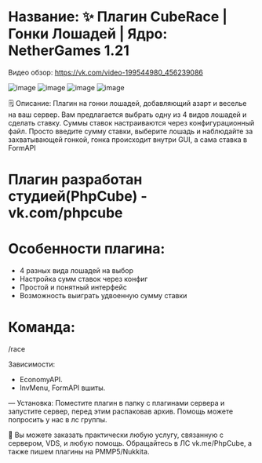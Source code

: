 # Название: ✨ Плагин CubeRace | Гонки Лошадей | Ядро: NetherGames 1.21

Видео обзор: https://vk.com/video-199544980_456239086

![image](https://github.com/user-attachments/assets/adb46ef8-e479-4fb7-b8ab-b8e4eec6b4b6)
![image](https://github.com/user-attachments/assets/f7489aca-5e9e-4227-b290-8b8b32d6e62b)
![image](https://github.com/user-attachments/assets/57d79792-eaa6-4b23-a025-90805cf4ec34)
![image](https://github.com/user-attachments/assets/2ee32bd9-abb6-400e-8790-688a4bdb0f49)


🗒 Описание: Плагин на гонки лошадей, добавляющий азарт и веселье на ваш сервер. Вам предлагается выбрать одну из 4 видов лошадей и сделать ставку. Суммы ставок настраиваются через конфигурационный файл. Просто введите сумму ставки, выберите лошадь и наблюдайте за захватывающей гонкой, гонка происходит внутри GUI, а сама ставка в FormAPI

# Плагин разработан студией(PhpCube) - vk.com/phpcube

# Особенности плагина:
- 4 разных вида лошадей на выбор
- Настройка сумм ставок через конфиг
- Простой и понятный интерфейс
- Возможность выиграть удвоенную сумму ставки

# Команда:
/race

Зависимости:
- EconomyAPI.
- InvMenu, FormAPI вшиты.

— Установка: Поместите плагин в папку с плагинами сервера и запустите сервер, перед этим распаковав архив. Помощь можете попросить у нас в лс группы.

💫 Вы можете заказать практически любую услугу, связанную с сервером, VDS, и любую помощь. 
Обращайтесь в ЛС vk.me/PhpCube, а также пишем плагины на PMMP5/Nukkita.
